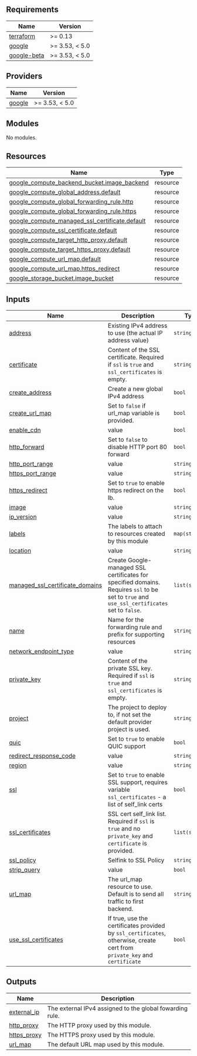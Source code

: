## Requirements

| Name | Version |
|------|---------|
| <a name="requirement_terraform"></a> [terraform](#requirement\_terraform) | >= 0.13 |
| <a name="requirement_google"></a> [google](#requirement\_google) | >= 3.53, < 5.0 |
| <a name="requirement_google-beta"></a> [google-beta](#requirement\_google-beta) | >= 3.53, < 5.0 |

## Providers

| Name | Version |
|------|---------|
| <a name="provider_google"></a> [google](#provider\_google) | >= 3.53, < 5.0 |

## Modules

No modules.

## Resources

| Name | Type |
|------|------|
| [google_compute_backend_bucket.image_backend](https://registry.terraform.io/providers/hashicorp/google/latest/docs/resources/compute_backend_bucket) | resource |
| [google_compute_global_address.default](https://registry.terraform.io/providers/hashicorp/google/latest/docs/resources/compute_global_address) | resource |
| [google_compute_global_forwarding_rule.http](https://registry.terraform.io/providers/hashicorp/google/latest/docs/resources/compute_global_forwarding_rule) | resource |
| [google_compute_global_forwarding_rule.https](https://registry.terraform.io/providers/hashicorp/google/latest/docs/resources/compute_global_forwarding_rule) | resource |
| [google_compute_managed_ssl_certificate.default](https://registry.terraform.io/providers/hashicorp/google/latest/docs/resources/compute_managed_ssl_certificate) | resource |
| [google_compute_ssl_certificate.default](https://registry.terraform.io/providers/hashicorp/google/latest/docs/resources/compute_ssl_certificate) | resource |
| [google_compute_target_http_proxy.default](https://registry.terraform.io/providers/hashicorp/google/latest/docs/resources/compute_target_http_proxy) | resource |
| [google_compute_target_https_proxy.default](https://registry.terraform.io/providers/hashicorp/google/latest/docs/resources/compute_target_https_proxy) | resource |
| [google_compute_url_map.default](https://registry.terraform.io/providers/hashicorp/google/latest/docs/resources/compute_url_map) | resource |
| [google_compute_url_map.https_redirect](https://registry.terraform.io/providers/hashicorp/google/latest/docs/resources/compute_url_map) | resource |
| [google_storage_bucket.image_bucket](https://registry.terraform.io/providers/hashicorp/google/latest/docs/resources/storage_bucket) | resource |

## Inputs

| Name | Description | Type | Default | Required |
|------|-------------|------|---------|:--------:|
| <a name="input_address"></a> [address](#input\_address) | Existing IPv4 address to use (the actual IP address value) | `string` | `null` | no |
| <a name="input_certificate"></a> [certificate](#input\_certificate) | Content of the SSL certificate. Required if `ssl` is `true` and `ssl_certificates` is empty. | `string` | `null` | no |
| <a name="input_create_address"></a> [create\_address](#input\_create\_address) | Create a new global IPv4 address | `bool` | `true` | no |
| <a name="input_create_url_map"></a> [create\_url\_map](#input\_create\_url\_map) | Set to `false` if url\_map variable is provided. | `bool` | `true` | no |
| <a name="input_enable_cdn"></a> [enable\_cdn](#input\_enable\_cdn) | value | `bool` | n/a | yes |
| <a name="input_http_forward"></a> [http\_forward](#input\_http\_forward) | Set to `false` to disable HTTP port 80 forward | `bool` | `true` | no |
| <a name="input_http_port_range"></a> [http\_port\_range](#input\_http\_port\_range) | value | `string` | n/a | yes |
| <a name="input_https_port_range"></a> [https\_port\_range](#input\_https\_port\_range) | value | `string` | n/a | yes |
| <a name="input_https_redirect"></a> [https\_redirect](#input\_https\_redirect) | Set to `true` to enable https redirect on the lb. | `bool` | `false` | no |
| <a name="input_image"></a> [image](#input\_image) | value | `string` | n/a | yes |
| <a name="input_ip_version"></a> [ip\_version](#input\_ip\_version) | value | `string` | n/a | yes |
| <a name="input_labels"></a> [labels](#input\_labels) | The labels to attach to resources created by this module | `map(string)` | `{}` | no |
| <a name="input_location"></a> [location](#input\_location) | value | `string` | `""` | no |
| <a name="input_managed_ssl_certificate_domains"></a> [managed\_ssl\_certificate\_domains](#input\_managed\_ssl\_certificate\_domains) | Create Google-managed SSL certificates for specified domains. Requires `ssl` to be set to `true` and `use_ssl_certificates` set to `false`. | `list(string)` | `[]` | no |
| <a name="input_name"></a> [name](#input\_name) | Name for the forwarding rule and prefix for supporting resources | `string` | n/a | yes |
| <a name="input_network_endpoint_type"></a> [network\_endpoint\_type](#input\_network\_endpoint\_type) | value | `string` | n/a | yes |
| <a name="input_private_key"></a> [private\_key](#input\_private\_key) | Content of the private SSL key. Required if `ssl` is `true` and `ssl_certificates` is empty. | `string` | `null` | no |
| <a name="input_project"></a> [project](#input\_project) | The project to deploy to, if not set the default provider project is used. | `string` | n/a | yes |
| <a name="input_quic"></a> [quic](#input\_quic) | Set to `true` to enable QUIC support | `bool` | `false` | no |
| <a name="input_redirect_response_code"></a> [redirect\_response\_code](#input\_redirect\_response\_code) | value | `string` | n/a | yes |
| <a name="input_region"></a> [region](#input\_region) | value | `string` | n/a | yes |
| <a name="input_ssl"></a> [ssl](#input\_ssl) | Set to `true` to enable SSL support, requires variable `ssl_certificates` - a list of self\_link certs | `bool` | `false` | no |
| <a name="input_ssl_certificates"></a> [ssl\_certificates](#input\_ssl\_certificates) | SSL cert self\_link list. Required if `ssl` is `true` and no `private_key` and `certificate` is provided. | `list(string)` | `[]` | no |
| <a name="input_ssl_policy"></a> [ssl\_policy](#input\_ssl\_policy) | Selfink to SSL Policy | `string` | `null` | no |
| <a name="input_strip_query"></a> [strip\_query](#input\_strip\_query) | value | `bool` | n/a | yes |
| <a name="input_url_map"></a> [url\_map](#input\_url\_map) | The url\_map resource to use. Default is to send all traffic to first backend. | `string` | `null` | no |
| <a name="input_use_ssl_certificates"></a> [use\_ssl\_certificates](#input\_use\_ssl\_certificates) | If true, use the certificates provided by `ssl_certificates`, otherwise, create cert from `private_key` and `certificate` | `bool` | `false` | no |

## Outputs

| Name | Description |
|------|-------------|
| <a name="output_external_ip"></a> [external\_ip](#output\_external\_ip) | The external IPv4 assigned to the global fowarding rule. |
| <a name="output_http_proxy"></a> [http\_proxy](#output\_http\_proxy) | The HTTP proxy used by this module. |
| <a name="output_https_proxy"></a> [https\_proxy](#output\_https\_proxy) | The HTTPS proxy used by this module. |
| <a name="output_url_map"></a> [url\_map](#output\_url\_map) | The default URL map used by this module. |

